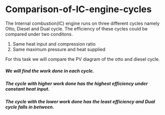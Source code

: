 # Comparison-of-IC-engine-cycles
The Internal combustion(IC) engine runs on three different cycles namely Otto, Diesel and Dual cycle. The efficiency of these cycles could be compared under two conditons.

1. Same heat input and compression ratio
2. Same maximum pressure and heat supplied

For this task we will compare the PV diagram of the otto and diesel cycle.
##### We will find the work done in each cycle.
##### The cycle with higher work done has the highest efficiency under constant heat input.
##### The cycle with the lower work done has the least efficiency and Dual cycle falls in between.
